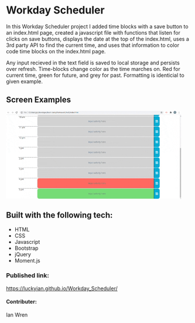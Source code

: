# Workday Scheduler

In this Workday Scheduler project I added time blocks with a save button to an index.html page, created a javascript file with functions that listen for clicks on save buttons, displays the date at the top of the index.html, uses a 3rd party API to find the current time, and uses that information to color code time blocks on the index.html page.

Any input recieved in the text field is saved to local storage and persists over refresh.  Time-blocks change color as the time marches on.  Red for current time, green for future, and grey for past.  Formatting is identicial to given example.



## Screen Examples

![Scheduler.gif](.\Assets\Workday.gif)

## Built with the following tech:

* HTML
* CSS
* Javascript
* Bootstrap
* jQuery
* Moment.js

### Published link:
https://luckyian.github.io/Workday_Scheduler/

#### Contributer:

Ian Wren

